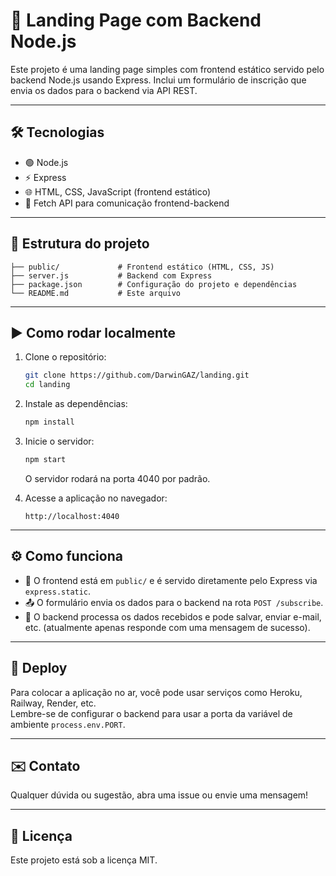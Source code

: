# 🚀 Landing Page com Backend Node.js

Este projeto é uma landing page simples com frontend estático servido pelo backend Node.js usando Express. Inclui um formulário de inscrição que envia os dados para o backend via API REST.

---

## 🛠️ Tecnologias

- 🟢 Node.js  
- ⚡ Express  
- 🌐 HTML, CSS, JavaScript (frontend estático)  
- 🚀 Fetch API para comunicação frontend-backend

---

## 📂 Estrutura do projeto

```
├── public/             # Frontend estático (HTML, CSS, JS)
├── server.js           # Backend com Express
├── package.json        # Configuração do projeto e dependências
└── README.md           # Este arquivo
```

---

## ▶️ Como rodar localmente

1. Clone o repositório:  
   ```bash
   git clone https://github.com/DarwinGAZ/landing.git
   cd landing
   ```

2. Instale as dependências:  
   ```bash
   npm install
   ```

3. Inicie o servidor:  
   ```bash
   npm start
   ```  
   O servidor rodará na porta 4040 por padrão.

4. Acesse a aplicação no navegador:  
   ```
   http://localhost:4040
   ```

---

## ⚙️ Como funciona

- 📁 O frontend está em `public/` e é servido diretamente pelo Express via `express.static`.
- 📤 O formulário envia os dados para o backend na rota `POST /subscribe`.
- 📨 O backend processa os dados recebidos e pode salvar, enviar e-mail, etc. (atualmente apenas responde com uma mensagem de sucesso).

---

## 🚀 Deploy

Para colocar a aplicação no ar, você pode usar serviços como Heroku, Railway, Render, etc.  
Lembre-se de configurar o backend para usar a porta da variável de ambiente `process.env.PORT`.

---

## ✉️ Contato

Qualquer dúvida ou sugestão, abra uma issue ou envie uma mensagem!

---

## 📄 Licença

Este projeto está sob a licença MIT.
